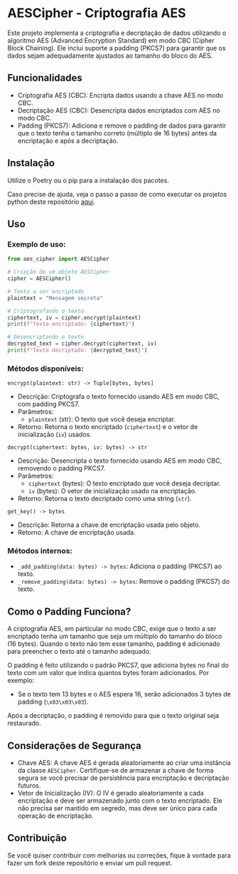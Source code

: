 # AESCipher - Criptografia AES

Este projeto implementa a criptografia e decriptação de dados utilizando o algoritmo AES (Advanced Encryption Standard) em modo CBC (Cipher Block Chaining). Ele inclui suporte a padding (PKCS7) para garantir que os dados sejam adequadamente ajustados ao tamanho do bloco do AES.

## Funcionalidades

- Criptografia AES (CBC): Encripta dados usando a chave AES no modo CBC.
- Decriptação AES (CBC): Desencripta dados encriptados com AES no modo CBC.
- Padding (PKCS7): Adiciona e remove o padding de dados para garantir que o texto tenha o tamanho correto (múltiplo de 16 bytes) antes da encriptação e após a decriptação.

## Instalação

Utilize o Poetry ou o pip para a instalação dos pacotes.

Caso precise de ajuda, veja o passo a passo de como executar os projetos python deste repositório [aqui](../doc/UsandoProjetos.md).

## Uso

### Exemplo de uso:

```python
from aes_cipher import AESCipher

# Criação de um objeto AESCipher
cipher = AESCipher()

# Texto a ser encriptado
plaintext = "Mensagem secreta"

# Criptografando o texto
ciphertext, iv = cipher.encrypt(plaintext)
print(f"Texto encriptado: {ciphertext}")

# Desencriptando o texto
decrypted_text = cipher.decrypt(ciphertext, iv)
print(f"Texto decriptado: {decrypted_text}")
```

### Métodos disponíveis:

`encrypt(plaintext: str) -> Tuple[bytes, bytes]`
- Descrição: Criptografa o texto fornecido usando AES em modo CBC, com padding PKCS7.
- Parâmetros:
    - `plaintext` (str): O texto que você deseja encriptar.
- Retorno: Retorna o texto encriptado (`ciphertext`) e o vetor de inicialização (`iv`) usados.

`decrypt(ciphertext: bytes, iv: bytes) -> str`
- Descrição: Desencripta o texto fornecido usando AES em modo CBC, removendo o padding PKCS7.
- Parâmetros:
    - `ciphertext` (bytes): O texto encriptado que você deseja decriptar.
    - `iv` (bytes): O vetor de inicialização usado na encriptação.
- Retorno: Retorna o texto decriptado como uma string (`str`).

`get_key() -> bytes`
- Descrição: Retorna a chave de encriptação usada pelo objeto.
- Retorno: A chave de encriptação usada.

### Métodos internos:

- `_add_padding(data: bytes) -> bytes`: Adiciona o padding (PKCS7) ao texto.
- `_remove_padding(data: bytes) -> bytes`: Remove o padding (PKCS7) do texto.

## Como o Padding Funciona?

A criptografia AES, em particular no modo CBC, exige que o texto a ser encriptado tenha um tamanho que seja um múltiplo do tamanho do bloco (16 bytes). Quando o texto não tem esse tamanho, padding é adicionado para preencher o texto até o tamanho adequado.

O padding é feito utilizando o padrão PKCS7, que adiciona bytes no final do texto com um valor que indica quantos bytes foram adicionados. Por exemplo:

- Se o texto tem 13 bytes e o AES espera 16, serão adicionados 3 bytes de padding (`\x03\x03\x03`).

Após a decriptação, o padding é removido para que o texto original seja restaurado.

## Considerações de Segurança

- Chave AES: A chave AES é gerada aleatoriamente ao criar uma instância da classe `AESCipher`. Certifique-se de armazenar a chave de forma segura se você precisar de persistência para encriptação e decriptação futuros.
- Vetor de Inicialização (IV): O IV é gerado aleatoriamente a cada encriptação e deve ser armazenado junto com o texto encriptado. Ele não precisa ser mantido em segredo, mas deve ser único para cada operação de encriptação.

## Contribuição

Se você quiser contribuir com melhorias ou correções, fique à vontade para fazer um fork deste repositório e enviar um pull request.